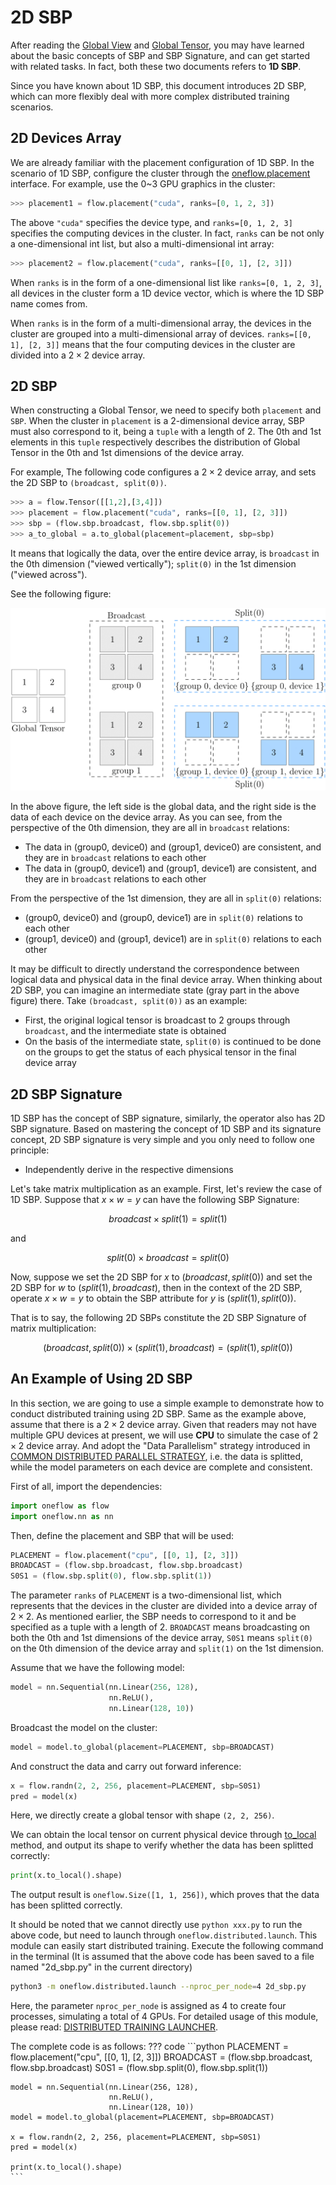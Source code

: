 # 2D SBP

After reading the [Global View](./02_sbp.md) and [Global Tensor](./03_consistent_tensor.md), you may have learned about the basic concepts of SBP and SBP Signature, and can get started with related tasks. In fact, both these two documents refers to **1D SBP**.

Since you have known about 1D SBP, this document introduces 2D SBP, which can more flexibly deal with more complex distributed training scenarios.

## 2D Devices Array

We are already familiar with the placement configuration of 1D SBP. In the scenario of 1D SBP, configure the cluster through the [oneflow.placement](https://oneflow.readthedocs.io/en/master/placement.html#oneflow.placement) interface. For example, use the 0~3 GPU graphics in the cluster:

```python
>>> placement1 = flow.placement("cuda", ranks=[0, 1, 2, 3])
```

The above `"cuda"` specifies the device type, and `ranks=[0, 1, 2, 3]` specifies the computing devices in the cluster. In fact, `ranks` can be not only a one-dimensional int list, but also a multi-dimensional int array:

```python
>>> placement2 = flow.placement("cuda", ranks=[[0, 1], [2, 3]])
```

When `ranks` is in the form of a one-dimensional list like `ranks=[0, 1, 2, 3]`, all devices in the cluster form a 1D device vector, which is where the 1D SBP name comes from.

When `ranks` is in the form of a multi-dimensional array, the devices in the cluster are grouped into a multi-dimensional array of devices. `ranks=[[0, 1], [2, 3]]` means that the four computing devices in the cluster are divided into a $2 \times 2$ device array.

## 2D SBP

When constructing a Global Tensor, we need to specify both `placement` and `SBP`. When the cluster in `placement` is a 2-dimensional device array, SBP must also correspond to it, being a `tuple` with a length of 2. The 0th and 1st elements in this `tuple` respectively describes the distribution of Global Tensor in the 0th and 1st dimensions of the device array.

For example, The following code configures a $2 \times 2$ device array, and sets the 2D SBP to `(broadcast, split(0))`.

```python
>>> a = flow.Tensor([[1,2],[3,4]])
>>> placement = flow.placement("cuda", ranks=[[0, 1], [2, 3]])
>>> sbp = (flow.sbp.broadcast, flow.sbp.split(0))
>>> a_to_global = a.to_global(placement=placement, sbp=sbp)
```

It means that logically the data, over the entire device array, is `broadcast` in the 0th dimension ("viewed vertically"); `split(0)` in the 1st dimension ("viewed across").

See the following figure:

![](./imgs/2d-sbp.png)

In the above figure, the left side is the global data, and the right side is the data of each device on the device array. As you can see, from the perspective of the 0th dimension, they are all in `broadcast` relations:

- The data in (group0, device0) and (group1, device0) are consistent, and they are in `broadcast` relations to each other
- The data in (group0, device1) and (group1, device1) are consistent, and they are in `broadcast` relations to each other

From the perspective of the 1st dimension, they are all in `split(0)` relations:

- (group0, device0) and (group0, device1) are in `split(0)` relations to each other
- (group1, device0) and (group1, device1) are in `split(0)` relations to each other

It may be difficult to directly understand the correspondence between logical data and physical data in the final device array. When thinking about 2D SBP, you can imagine an intermediate state (gray part in the above figure) there. Take `(broadcast, split(0))` as an example:

- First, the original logical tensor is broadcast to 2 groups through `broadcast`, and the intermediate state is obtained
- On the basis of the intermediate state, `split(0)` is continued to be done on the groups to get the status of each physical tensor in the final device array

## 2D SBP Signature

1D SBP has the concept of SBP signature, similarly, the operator also has 2D SBP signature. Based on mastering the concept of 1D SBP and its signature concept, 2D SBP signature is very simple and you only need to follow one principle:

- Independently derive in the respective dimensions

Let's take matrix multiplication as an example. First, let's review the case of 1D SBP. Suppose that $x \times w = y$ can have the following SBP Signature:

$$ broadcast \times split(1) = split(1) $$

and

$$ split(0) \times broadcast = split(0) $$

Now, suppose we set the 2D SBP for $x$ to $(broadcast, split(0))$ and set the 2D SBP for $w$ to $(split(1), broadcast)$, then in the context of the 2D SBP, operate $x \times w = y$ to obtain the SBP attribute for $y$ is $(split(1), split(0))$.

That is to say, the following 2D SBPs constitute the 2D SBP Signature of matrix multiplication:

$$ (broadcast, split(0)) \times (split(1), broadcast) =  (split(1), split(0)) $$


## An Example of Using 2D SBP

In this section, we are going to use a simple example to demonstrate how to conduct distributed training using 2D SBP. Same as the example above, assume that there is a $2 \times 2$ device array. Given that readers may not have multiple GPU devices at present, we will use **CPU** to simulate the case of $2 \times 2$ device array. And adopt the "Data Parallelism" strategy introduced in [COMMON DISTRIBUTED PARALLEL STRATEGY](./01_introduction.md), i.e. the data is splitted, while the model parameters on each device are complete and consistent.

First of all, import the dependencies:
```python
import oneflow as flow
import oneflow.nn as nn
```

Then, define the placement and SBP that will be used:

```python
PLACEMENT = flow.placement("cpu", [[0, 1], [2, 3]])
BROADCAST = (flow.sbp.broadcast, flow.sbp.broadcast)
S0S1 = (flow.sbp.split(0), flow.sbp.split(1))
```
The parameter `ranks` of `PLACEMENT` is a two-dimensional list, which represents that the devices in the cluster are divided into a device array of $2 \times 2$.  As mentioned earlier, the SBP needs to correspond to it and be specified as a tuple with a length of 2. `BROADCAST` means broadcasting on both the 0th and 1st dimensions of the device array, `S0S1` means `split(0)` on the 0th dimension of the device array and `split(1)` on the 1st dimension.

Assume that we have the following model:
```python
model = nn.Sequential(nn.Linear(256, 128),
                      nn.ReLU(),
                      nn.Linear(128, 10))
```

Broadcast the model on the cluster:
```python
model = model.to_global(placement=PLACEMENT, sbp=BROADCAST)
```
And construct the data and carry out forward inference:
```python
x = flow.randn(2, 2, 256, placement=PLACEMENT, sbp=S0S1)
pred = model(x)
```
Here, we directly create a global tensor with shape `(2, 2, 256)`.

We can obtain the local tensor on current physical device through [to_local](https://oneflow.readthedocs.io/en/master/tensor.html#oneflow.Tensor.to_local) method, and output its shape to verify whether the data has been splitted correctly:
```python
print(x.to_local().shape)
```
The output result is `oneflow.Size([1, 1, 256])`, which proves that the data has been splitted correctly.

It should be noted that we cannot directly use `python xxx.py` to run the above code, but need to launch through `oneflow.distributed.launch`. This module can easily start distributed training. Execute the following command in the terminal (It is assumed that the above code has been saved to a file named "2d_sbp.py" in the current directory)
```bash
python3 -m oneflow.distributed.launch --nproc_per_node=4 2d_sbp.py
```
Here, the parameter `nproc_per_node` is assigned as 4 to create four processes, simulating a total of 4 GPUs. For detailed usage of this module, please read: [DISTRIBUTED TRAINING LAUNCHER](./04_launch.md).

The complete code is as follows:
??? code
    ```python
    PLACEMENT = flow.placement("cpu", [[0, 1], [2, 3]])
    BROADCAST = (flow.sbp.broadcast, flow.sbp.broadcast)
    S0S1 = (flow.sbp.split(0), flow.sbp.split(1))

    model = nn.Sequential(nn.Linear(256, 128),
                          nn.ReLU(),
                          nn.Linear(128, 10))
    model = model.to_global(placement=PLACEMENT, sbp=BROADCAST)

    x = flow.randn(2, 2, 256, placement=PLACEMENT, sbp=S0S1)
    pred = model(x)

    print(x.to_local().shape)
    ```
